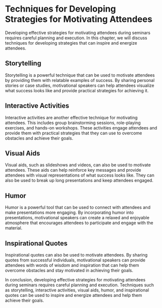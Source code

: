 # Techniques for Developing Strategies for Motivating Attendees

Developing effective strategies for motivating attendees during seminars requires careful planning and execution. In this chapter, we will discuss techniques for developing strategies that can inspire and energize attendees.

Storytelling
------------

Storytelling is a powerful technique that can be used to motivate attendees by providing them with relatable examples of success. By sharing personal stories or case studies, motivational speakers can help attendees visualize what success looks like and provide practical strategies for achieving it.

Interactive Activities
----------------------

Interactive activities are another effective technique for motivating attendees. This includes group brainstorming sessions, role-playing exercises, and hands-on workshops. These activities engage attendees and provide them with practical strategies that they can use to overcome obstacles and achieve their goals.

Visual Aids
-----------

Visual aids, such as slideshows and videos, can also be used to motivate attendees. These aids can help reinforce key messages and provide attendees with visual representations of what success looks like. They can also be used to break up long presentations and keep attendees engaged.

Humor
-----

Humor is a powerful tool that can be used to connect with attendees and make presentations more engaging. By incorporating humor into presentations, motivational speakers can create a relaxed and enjoyable atmosphere that encourages attendees to participate and engage with the material.

Inspirational Quotes
--------------------

Inspirational quotes can also be used to motivate attendees. By sharing quotes from successful individuals, motivational speakers can provide attendees with words of wisdom and inspiration that can help them overcome obstacles and stay motivated in achieving their goals.

In conclusion, developing effective strategies for motivating attendees during seminars requires careful planning and execution. Techniques such as storytelling, interactive activities, visual aids, humor, and inspirational quotes can be used to inspire and energize attendees and help them achieve their goals.
